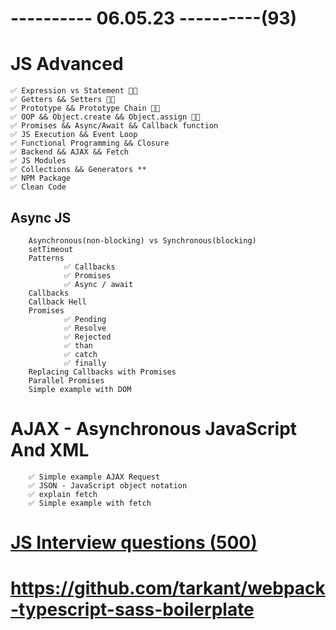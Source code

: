 # ---------- 06.05.23 ----------(93)

# JS Advanced

    ✅ Expression vs Statement 👍🏻
    ✅ Getters && Setters 👍🏻
    ✅ Prototype && Prototype Chain 👍🏻
    ✅ OOP && Object.create && Object.assign 👍🏻
    ✅ Promises && Async/Await && Callback function
    ✅ JS Execution && Event Loop
    ✅ Functional Programming && Closure
    ✅ Backend && AJAX && Fetch
    ✅ JS Modules
    ✅ Collections && Generators **
    ✅ NPM Package
    ✅ Clean Code

## Async JS

        Asynchronous(non-blocking) vs Synchronous(blocking)
        setTimeout
        Patterns
                ✅ Callbacks
                ✅ Promises
                ✅ Async / await
        Callbacks
        Callback Hell
        Promises
                ✅ Pending
                ✅ Resolve
                ✅ Rejected
                ✅ than
                ✅ catch
                ✅ finally
        Replacing Callbacks with Promises
        Parallel Promises
        Simple example with DOM

# AJAX - Asynchronous JavaScript And XML

        ✅ Simple example AJAX Request
        ✅ JSON - JavaScript object notation
        ✅ explain fetch
        ✅ Simple example with fetch

# [JS Interview questions (500)](https://github.com/sudheerj/javascript-interview-questions)

# https://github.com/tarkant/webpack-typescript-sass-boilerplate
